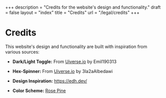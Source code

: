 +++
description = "Credits for the website's design and functionality."
draft = false
layout = "index"
title = "Credits"
url = "/legal/credits"
+++

# Credits

This website's design and functionality are built with inspiration from various sources:

* **Dark/Light Toggle:** From [Uiverse.io](https://uiverse.io) by Emil190313

* **Hex-Spinner:** From [Uiverse.io](https://uiverse.io) by 3la2aAlbedawi

* **Design Inspiration:** <https://edh.dev/>

* **Color Scheme:** [Rose Pine](https://rosepinetheme.com)

